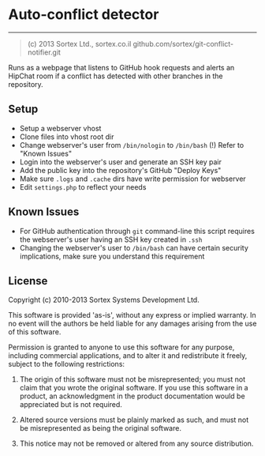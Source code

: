 # Auto-conflict detector
----
> (c) 2013 Sortex Ltd., sortex.co.il
> github.com/sortex/git-conflict-notifier.git

Runs as a webpage that listens to GitHub hook requests and alerts an HipChat room if a conflict has detected with other branches in the repository.

## Setup

  - Setup a webserver vhost
  - Clone files into vhost root dir
  - Change webserver's user from `/bin/nologin` to `/bin/bash` (!) Refer to "Known Issues"
  - Login into the webserver's user and generate an SSH key pair
  - Add the public key into the repository's GitHub "Deploy Keys"
  - Make sure `.logs` and `.cache` dirs have write permission for webserver
  - Edit `settings.php` to reflect your needs

## Known Issues

  - For GitHub authentication through `git` command-line this script requires the webserver's user having an SSH key created in `.ssh`
  - Changing the webserver's user to `/bin/bash` can have certain security implications, make sure you understand this requirement

## License

Copyright (c) 2010-2013 Sortex Systems Development Ltd.

This software is provided 'as-is', without any express or implied
warranty. In no event will the authors be held liable for any damages
arising from the use of this software.

Permission is granted to anyone to use this software for any purpose,
including commercial applications, and to alter it and redistribute it
freely, subject to the following restrictions:

   1. The origin of this software must not be misrepresented; you must not
   claim that you wrote the original software. If you use this software
   in a product, an acknowledgment in the product documentation would be
   appreciated but is not required.

   2. Altered source versions must be plainly marked as such, and must not be
   misrepresented as being the original software.

   3. This notice may not be removed or altered from any source
   distribution.

